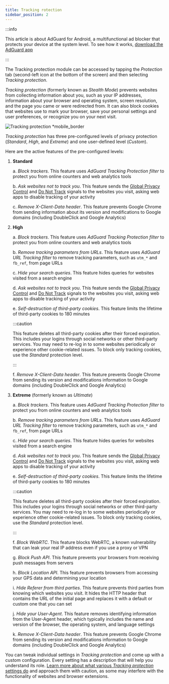 ```yaml
---
title: Tracking rotection
sidebar_position: 2
---
```


:::info

This article is about AdGuard for Android, a multifunctional ad blocker that protects your device at the system level. To see how it works, [download the AdGuard app](https://agrd.io/download-kb-adblock)

:::

The Tracking protection module can be accessed by tapping the *Protection* tab (second-left icon at the bottom of the screen) and then selecting *Tracking protection*.

*Tracking protection* (formerly known as *Stealth Mode*) prevents websites from collecting information about you, such as your IP addresses, information about your browser and operating system, screen resolution, and the page you came or were redirected from. It can also block cookies that websites use to mark your browser, save your personal settings and user preferences, or recognize you on your next visit.

![Tracking protection *mobile_border](https://cdn.adtidy.org/blog/new/y5fuztracking_protection.png)

*Tracking protection* has three pre-configured levels of privacy protection (*Standard*, *High*, and *Extreme*) and one user-defined level (*Custom*).

Here are the active features of the pre-configured levels:

1. **Standard**

    a. *Block trackers*. This feature uses *AdGuard Tracking Protection filter* to protect you from online counters and web analytics tools

    b. *Ask websites not to track you*. This feature sends the [Global Privacy Control](https://globalprivacycontrol.org/) and [Do Not Track](https://en.wikipedia.org/wiki/Do_Not_Track) signals to the websites you visit, asking web apps to disable tracking of your activity

    c. *Remove X-Client-Data header*. This feature prevents Google Chrome from sending information about its version and modifications to Google domains (including DoubleClick and Google Analytics)

2. **High**

    a. *Block trackers*. This feature uses *AdGuard Tracking Protection filter* to protect you from online counters and web analytics tools

    b. *Remove tracking parameters from URLs*. This feature uses *AdGuard URL Tracking filter* to remove tracking parameters, such as `utm_*` and `fb_ref`, from page URLs

    c. *Hide your search queries*. This feature hides queries for websites visited from a search engine

    d. *Ask websites not to track you*. This feature sends the [Global Privacy Control](https://globalprivacycontrol.org/) and [Do Not Track](https://en.wikipedia.org/wiki/Do_Not_Track) signals to the websites you visit, asking web apps to disable tracking of your activity

    e. *Self-destruction of third-party cookies*. This feature limits the lifetime of third-party cookies to 180 minutes

    :::caution

    This feature deletes all third-party cookies after their forced expiration. This includes your logins through social networks or other third-party services. You may need to re-log in to some websites periodically or experience other cookie-related issues. To block only tracking cookies, use the *Standard* protection level.

    :::

    f. *Remove X-Client-Data header*. This feature prevents Google Chrome from sending its version and modifications information to Google domains (including DoubleClick and Google Analytics)

3. **Extreme** (formerly known as *Ultimate*)

    a. *Block trackers*. This feature uses *AdGuard Tracking Protection filter* to protect you from online counters and web analytics tools

    b. *Remove tracking parameters from URLs*. This feature uses *AdGuard URL Tracking filter* to remove tracking parameters, such as `utm_*` and `fb_ref`, from page URLs

    c. *Hide your search queries*. This feature hides queries for websites visited from a search engine

    d. *Ask websites not to track you*. This feature sends the [Global Privacy Control](https://globalprivacycontrol.org/) and [Do Not Track](https://en.wikipedia.org/wiki/Do_Not_Track) signals to the websites you visit, asking web apps to disable tracking of your activity

    e. *Self-destruction of third-party cookies*. This feature limits the lifetime of third-party cookies to 180 minutes

    :::caution

    This feature deletes all third-party cookies after their forced expiration. This includes your logins through social networks or other third-party services. You may need to re-log in to some websites periodically or experience other cookie-related issues. To block only tracking cookies, use the *Standard* protection level.

    :::

    f. *Block WebRTC*. This feature blocks WebRTC, a known vulnerability that can leak your real IP address even if you use a proxy or VPN

    g. *Block Push API*. This feature prevents your browsers from receiving push messages from servers

    h. *Block Location API*. This feature prevents browsers from accessing your GPS data and determining your location

    i. *Hide Referer from third parties*. This feature prevents third parties from knowing which websites you visit. It hides the HTTP header that contains the URL of the initial page and replaces it with a default or custom one that you can set

    j. *Hide your User-Agent*. This feature removes identifying information from the User-Agent header, which typically includes the name and version of the browser, the operating system, and language settings

    k. *Remove X-Client-Data header*. This feature prevents Google Chrome from sending its version and modifications information to Google domains (including DoubleClick and Google Analytics)

You can tweak individual settings in *Tracking protection* and come up with a custom configuration. Every setting has a description that will help you understand its role. [Learn more about what various *Tracking protection* settings do](/general/stealth-mode) and approach them with caution, as some may interfere with the functionality of websites and browser extensions.
